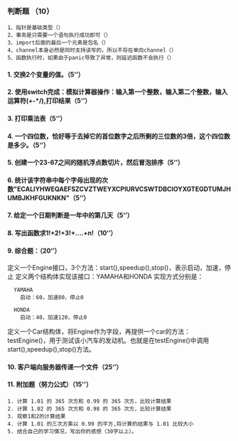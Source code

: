 ###	判断题 （10）
	1、指针是基础类型（）
	2、事务是只需要一个语句执行成功即可（）
	3、import后面的最后一个元素是包名（）
	4、channel本身必然是同时支持读写的，所以不存在单向channel（）
	5、函数执行时，如果由于panic导致了异常，则延迟函数不会执行（）
#### 1. 交换2个变量的值。（5‘’）

#### 2. 使用switch完成：模拟计算器操作：输入第一个整数，输入第二个整数，输入运算符(+-*/),打印结果（5‘’）

#### 3. 打印乘法表（5‘’）

#### 4.  一个四位数，恰好等于去掉它的首位数字之后所剩的三位数的3倍，这个四位数是多少。（5‘’）

#### 5. 创建一个23-67之间的随机浮点数切片，然后冒泡排序（5‘’）

#### 6. 统计该字符串中每个字母出现的次数"ECALIYHWEQAEFSZCVZTWEYXCPIURVCSWTDBCIOYXGTEGDTUMJHUMBJKHFGUKNKN"（5‘’）

#### 7. 给定一个日期判断是一年中的第几天（5‘’）

#### 8. 写出函数求1!+2!+3!+....+n!（10‘’）

#### 9. 综合题：（20‘’）

定义一个Engine接口，3个方法：start(),speedup(),stop()，表示启动，加速，停止
定义两个结构体实现该接口：YAMAHA和HONDA
实现方式分别是：

      YAMAHA
        启动：60，加速80，停止0
    
      HONDA
        启动：40，加速120，停止0

定义一个Car结构体，将Engine作为字段，再提供一个car的方法：testEngine()，用于测试该小汽车的发动机。也就是在testEngine()中调用start(),speedup(),stop()方法。

#### 10. 客户端向服务器传递一个文件（25‘’）

#### 11. 附加题（努力公式）（15''）

```shell
1. 计算 1.01 的 365 次方和 0.99 的 365 次方，比较计算结果
2. 计算 1.02 的 365 次方和 0.98 的 365 次方，比较计算结果
3. 观察1和2的计算结果
4. 计算 1.01 的三次方乘以 0.99 的平方,将计算的结果与 1.01 比较大小
5. 结合自己的学习情况，写出你的感想（30字以上）。
```

